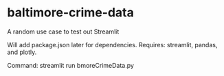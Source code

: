 # baltimore-crime-data
A random use case to test out Streamlit

Will add package.json later for dependencies. Requires: streamlit, pandas, and plotly. 

Command: streamlit run bmoreCrimeData.py
